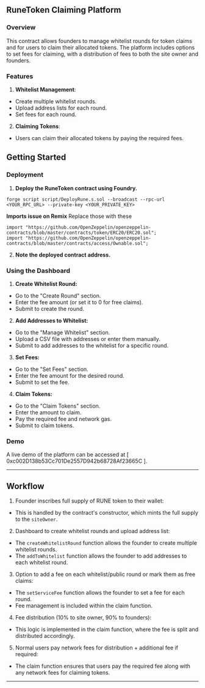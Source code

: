 ## RuneToken Claiming Platform
### Overview

This contract allows founders to manage whitelist rounds for token claims and for users to claim their allocated tokens. The platform includes options to set fees for claiming, with a distribution of fees to both the site owner and founders.

### Features
1. **Whitelist Management**:

- Create multiple whitelist rounds.
- Upload address lists for each round.
- Set fees for each round.

2. **Claiming Tokens**:

- Users can claim their allocated tokens by paying the required fees.

## Getting Started
### Deployment
1. **Deploy the RuneToken contract using Foundry.**
```
forge script script/DeployRune.s.sol --broadcast --rpc-url <YOUR_RPC_URL> --private-key <YOUR_PRIVATE_KEY>
```

**Imports issue on Remix**
Replace those with these
```
import "https://github.com/OpenZeppelin/openzeppelin-contracts/blob/master/contracts/token/ERC20/ERC20.sol";
import "https://github.com/OpenZeppelin/openzeppelin-contracts/blob/master/contracts/access/Ownable.sol";

```
2. **Note the deployed contract address.**

### Using the Dashboard
1. **Create Whitelist Round:**

- Go to the "Create Round" section.
- Enter the fee amount (or set it to 0 for free claims).
- Submit to create the round.

2. **Add Addresses to Whitelist:**

- Go to the "Manage Whitelist" section.
- Upload a CSV file with addresses or enter them manually.
- Submit to add addresses to the whitelist for a specific round.

3. **Set Fees:**

- Go to the "Set Fees" section.
- Enter the fee amount for the desired round.
- Submit to set the fee.

4. **Claim Tokens:**

- Go to the "Claim Tokens" section.
- Enter the amount to claim.
- Pay the required fee and network gas.
- Submit to claim tokens.

### Demo
A live demo of the platform can be accessed at [ 0xc002D138b53Cc701De2557D942b68728Af23665C ].

<hr>

## Workflow

1. Founder inscribes full supply of RUNE token to their wallet:
 - This is handled by the contract's constructor, which mints the full supply to the `siteOwner`.

2. Dashboard to create whitelist rounds and upload address list:
 - The `createWhitelistRound` function allows the founder to create multiple whitelist rounds.
 - The `addToWhitelist` function allows the founder to add addresses to each whitelist round.

3. Option to add a fee on each whitelist/public round or mark them as free claims:
 - The `setServiceFee` function allows the founder to set a fee for each round.
 - Fee management is included within the claim function.

4. Fee distribution (10% to site owner, 90% to founders):
 - This logic is implemented in the claim function, where the fee is split and distributed accordingly.

5. Normal users pay network fees for distribution + additional fee if required:
 - The claim function ensures that users pay the required fee along with any network fees for claiming tokens.

<hr>
